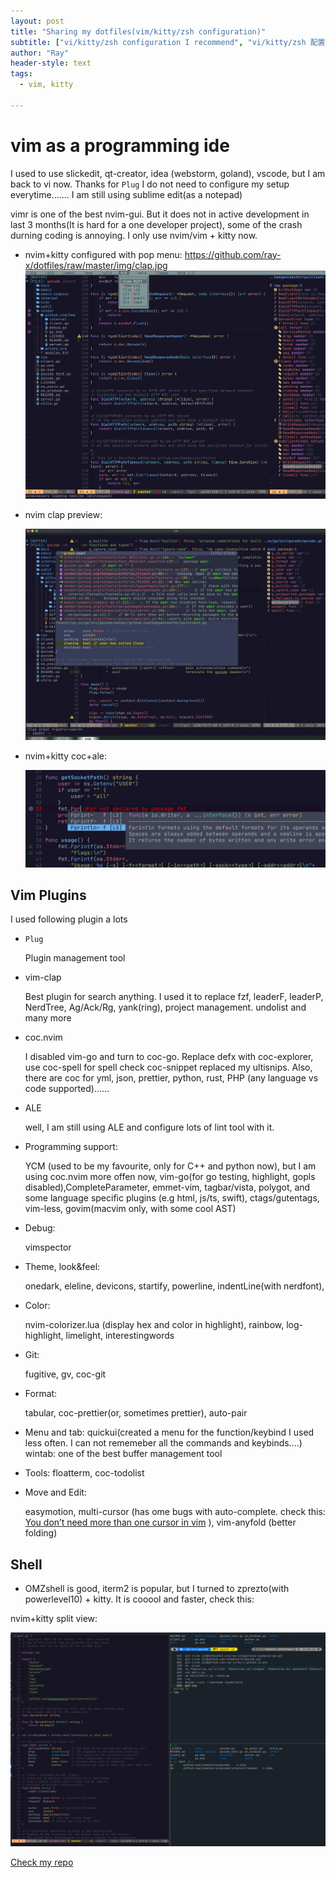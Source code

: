 ```yaml
---
layout: post
title: "Sharing my dotfiles(vim/kitty/zsh configuration)"
subtitle: ["vi/kitty/zsh configuration I recommend", "vi/kitty/zsh 配置"]
author: "Ray"
header-style: text
tags:
  - vim, kitty

---
```



# vim as a programming ide

I used to use slickedit, qt-creator, idea (webstorm, goland), vscode, but I am back to vi now. Thanks for `Plug` I do
not need to configure my setup everytime....... I am still using sublime edit(as a notepad)

vimr is one of the best nvim-gui. But it does not in active development in last 3 months(It is hard for a one developer
project), some of the crash durning coding is annoying. I only use nvim/vim + kitty now.

* nvim+kitty configured with pop menu:
https://github.com/ray-x/dotfiles/raw/master/img/clap.jpg
    ![vim_ide with nvim+kitty](https://github.com/ray-x/dotfiles/raw/master/img/menu.jpg)

* nvim clap preview:

    ![vim_ide with nvim+kitty](https://github.com/ray-x/dotfiles/raw/master/img/clap.jpg)

* nvim+kitty coc+ale:

    ![vim_ide with nvim+kitty](https://github.com/ray-x/dotfiles/raw/master/img/coc_float_errorcheck.jpg)


## Vim Plugins

I used following plugin a lots

* ``Plug``

   Plugin management tool

* vim-clap

   Best plugin for search anything. I used it to replace fzf, leaderF, leaderP, NerdTree, Ag/Ack/Rg, yank(ring), project management. undolist and many more

* coc.nvim

   I disabled vim-go and turn to coc-go. Replace defx with coc-explorer, use coc-spell for spell check
   coc-snippet replaced my ultisnips. Also, there are coc for yml, json, prettier, python, rust, PHP (any language vs code
   supported)......

* ALE

  well, I am still using ALE and configure lots of lint tool with it.

* Programming support:

  YCM (used to be my favourite, only for C++ and python now), but I am using coc.nvim more offen now,
  vim-go(for go testing, highlight, gopls disabled),CompleteParameter, emmet-vim, tagbar/vista, polygot,
  and some language specific plugins (e.g html, js/ts, swift), ctags/gutentags, vim-less, govim(macvim only, with some cool AST)

* Debug:

  vimspector

* Theme, look&feel:

  onedark, eleline, devicons, startify, powerline, indentLine(with nerdfont),

* Color:

  nvim-colorizer.lua (display hex and color in highlight), rainbow, log-highlight, limelight, interestingwords

* Git:

  fugitive, gv, coc-git

* Format:

  tabular, coc-prettier(or, sometimes prettier), auto-pair

* Menu and tab:
  quickui(created a menu for the function/keybind I used less often. I can not rememeber all the commands and keybinds....)
  wintab: one of the best buffer management tool

* Tools: floatterm, coc-todolist

* Move and Edit:

  easymotion, multi-cursor (has ome bugs with auto-complete. check this: [You don’t need more than one cursor in vim](https://medium.com/@schtoeffel/you-don-t-need-more-than-one-cursor-in-vim-2c44117d51db)
), vim-anyfold (better folding)

## Shell

* OMZshell is good, iterm2 is popular, but I turned to zprezto(with powerlevel10) + kitty. It is cooool and faster, check this:

nvim+kitty split view:

 ![vim_ide with nvim+kitty](https://github.com/ray-x/dotfiles/raw/master/img/kitty.jpg)


[Check my repo](https://github.com/ray-x/dotfiles)
